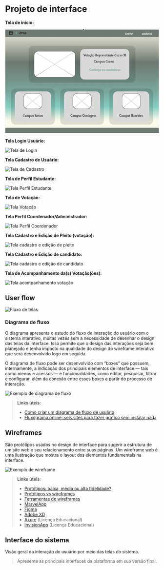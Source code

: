 
# Projeto de interface

**Tela de inicio:**

![Tela Inicial](docs/tela_inicio.PNG)

**Tela Login Usuário:**

![Tela de Login](images/tela_login.PNG)

**Tela Cadastro de Usuário:**

![Tela de Cadastro](images/tela_cadastro_usuario.PNG)

**Tela de Perfil Estudante:**

![Tela Perfil Estudante](images/tela_perfil_usuario_comum.PNG)

**Tela de Votação:**

![Tela Votação](images/tela_votacao.PNG)

**Tela Perfil Coordenador/Administrador:**

![Tela Perfil Coordenador](images/tela_perfil_coordenador.PNG)

**Tela Cadastro e Edição de Pleito (votação):**

![Tela cadastro e edição de pleito](images/tela_cadastro_pleito.PNG)

**Tela Cadastro e Edição de candidato:**

![Tela cadastro e edição de candidato](images/tela_cadastro_candidato.PNG)

**Tela de Acompanhamento da(s) Votação(ões):**

![Tela acompanhamento votação](docs/images/tela_acompanhamento_votacao.PNG)

 ## User flow

![Fluxo de telas](images/wireframes_e_fluxo_de_telas_eurna.PNG)


### Diagrama de fluxo

O diagrama apresenta o estudo do fluxo de interação do usuário com o sistema interativo, muitas vezes sem a necessidade de desenhar o design das telas da interface. Isso permite que o design das interações seja bem planejado e tenha impacto na qualidade do design do wireframe interativo que será desenvolvido logo em seguida.

O diagrama de fluxo pode ser desenvolvido com “boxes” que possuem, internamente, a indicação dos principais elementos de interface — tais como menus e acessos — e funcionalidades, como editar, pesquisar, filtrar e configurar, além da conexão entre esses boxes a partir do processo de interação.

![Exemplo de diagrama de fluxo](images/diagrama_fluxo.jpg)

> **Links úteis**:
> - [Como criar um diagrama de fluxo de usuário](https://www.lucidchart.com/blog/how-to-make-a-user-flow-diagram)
> - [Fluxograma online: seis sites para fazer gráfico sem instalar nada](https://www.techtudo.com.br/listas/2019/03/fluxograma-online-seis-sites-para-fazer-grafico-sem-instalar-nada.ghtml)

## Wireframes

São protótipos usados no design de interface para sugerir a estrutura de um site web e seu relacionamento entre suas páginas. Um wireframe web é uma ilustração que mostra o layout dos elementos fundamentais na interface.

![Exemplo de wireframe](images/wireframe.png)
 
> **Links úteis**:
> - [Protótipos: baixa, média ou alta fidelidade?](https://medium.com/ladies-that-ux-br/prot%C3%B3tipos-baixa-m%C3%A9dia-ou-alta-fidelidade-71d897559135)
> - [Protótipos vs wireframes](https://www.nngroup.com/videos/prototypes-vs-wireframes-ux-projects/)
> - [Ferramentas de wireframes](https://rockcontent.com/blog/wireframes/)
> - [MarvelApp](https://marvelapp.com/developers/documentation/tutorials/)
> - [Figma](https://www.figma.com/)
> - [Adobe XD](https://www.adobe.com/br/products/xd.html#scroll)
> - [Axure](https://www.axure.com/edu) (Licença Educacional)
> - [InvisionApp](https://www.invisionapp.com/) (Licença Educacional)


## Interface do sistema

Visão geral da interação do usuário por meio das telas do sistema. 

> Apresente as principais interfaces da plataforma em sua versão final.
